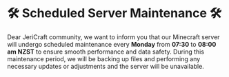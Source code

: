 # 🛠️ Scheduled Server Maintenance 🛠️
Dear JeriCraft community, we want to inform you that our Minecraft server will undergo scheduled maintenance every **Monday** from **07:30** to **08:00 am NZST** to ensure smooth performance and data safety. During this maintenance period, we will be backing up files and performing any necessary updates or adjustments and the server will be unavailable.